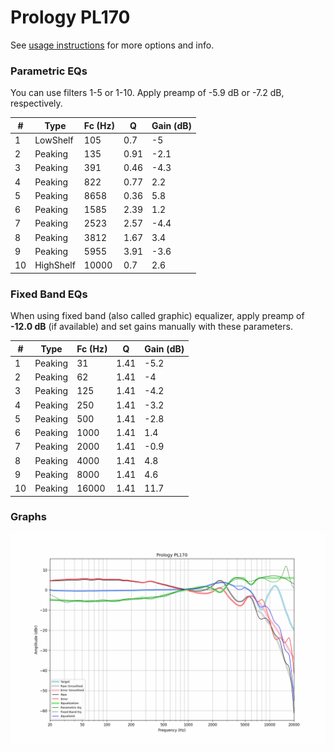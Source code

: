 # Prology PL170
See [usage instructions](https://github.com/jaakkopasanen/AutoEq#usage) for more options and info.

### Parametric EQs
You can use filters 1-5 or 1-10. Apply preamp of -5.9 dB or -7.2 dB, respectively.

|   # | Type      |   Fc (Hz) |    Q |   Gain (dB) |
|-----|-----------|-----------|------|-------------|
|   1 | LowShelf  |       105 | 0.7  |        -5   |
|   2 | Peaking   |       135 | 0.91 |        -2.1 |
|   3 | Peaking   |       391 | 0.46 |        -4.3 |
|   4 | Peaking   |       822 | 0.77 |         2.2 |
|   5 | Peaking   |      8658 | 0.36 |         5.8 |
|   6 | Peaking   |      1585 | 2.39 |         1.2 |
|   7 | Peaking   |      2523 | 2.57 |        -4.4 |
|   8 | Peaking   |      3812 | 1.67 |         3.4 |
|   9 | Peaking   |      5955 | 3.91 |        -3.6 |
|  10 | HighShelf |     10000 | 0.7  |         2.6 |

### Fixed Band EQs
When using fixed band (also called graphic) equalizer, apply preamp of **-12.0 dB** (if available) and set gains manually with these parameters.

|   # | Type    |   Fc (Hz) |    Q |   Gain (dB) |
|-----|---------|-----------|------|-------------|
|   1 | Peaking |        31 | 1.41 |        -5.2 |
|   2 | Peaking |        62 | 1.41 |        -4   |
|   3 | Peaking |       125 | 1.41 |        -4.2 |
|   4 | Peaking |       250 | 1.41 |        -3.2 |
|   5 | Peaking |       500 | 1.41 |        -2.8 |
|   6 | Peaking |      1000 | 1.41 |         1.4 |
|   7 | Peaking |      2000 | 1.41 |        -0.9 |
|   8 | Peaking |      4000 | 1.41 |         4.8 |
|   9 | Peaking |      8000 | 1.41 |         4.6 |
|  10 | Peaking |     16000 | 1.41 |        11.7 |

### Graphs
![](./Prology%20PL170.png)
